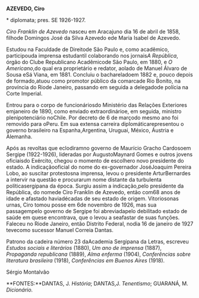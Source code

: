**AZEVEDO, Ciro**

\* diplomata; pres. SE 1926-1927.

*Ciro Franklin de Azevedo* nasceu em Aracajuno dia 16 de abril de 1858,
filhode Domingos José da Silva Azevedo ede Maria Isabel de Azevedo.

Estudou na Faculdade de Direitode São Paulo e, como acadêmico,
participouda imprensa estudantil colaborando nos jornais*A República*,
órgão do Clube Republicano Acadêmicode São Paulo, em 1880, e *O
Americano*,do qual era proprietário e redator, aolado de Manuel Álvaro
de Sousa eSá Viana, em 1881. Concluiu o bachareladoem 1882 e, pouco
depois de formado,atuou como promotor público da comarcade Rio Bonito,
na província do Riode Janeiro, passando em seguida a delegadode polícia
na Corte Imperial.

Entrou para o corpo de funcionáriosdo Ministério das Relações Exteriores
emjaneiro de 1890, como enviado extraordinárioe, em seguida, ministro
plenipotenciário noChile. Por decreto de 6 de marçodo mesmo ano foi
removido para oPeru. Em sua extensa carreira diplomáticarepresentou o
governo brasileiro na Espanha,Argentina, Uruguai, México, Áustria e
Alemanha.

Após as revoltas que eclodiramno governo de Maurício Gracho Cardosoem
Sergipe (1922-1926), lideradas por AugustoMaynard Gomes e outros jovens
oficiaisdo Exército, chegou o momento de escolhero novo presidente do
estado. A indicaçãooficial do nome do ex-governador JoséJoaquim Pereira
Lobo, ao suscitar protestosna imprensa, levou o presidente
ArturBernardes a intervir na questão e procurarum nome distante da
turbulenta políticasergipana da época. Surgiu assim a indicação,pelo
presidente da República, do nomede Ciro Franklin de Azevedo, então com68
anos de idade e afastado haviadécadas de seu estado de origem.
Vitoriosonas urnas, Ciro tomou posse em 6de novembro de 1926, mas sua
passagempelo governo de Sergipe foi abreviadapelo debilitado estado de
saúde em quese encontrava, que o levou a seafastar de suas funções.
Faleceu no Riode Janeiro, então Distrito Federal, nodia 16 de janeiro de
1927 tevecomo sucessor Manuel Correia Dantas.

Patrono da cadeira número 23 daAcademia Sergipana da Letras, escreveu
*Estudos sociais e literários* (1880), *Um ano de imprensa* (1887),
*Propaganda republicana* (1889), *Alma enferma* (1904), *Conferências
sobre literatura brasileira* (1918), *Conferências em Buenos Aires*
(1918).

Sérgio Montalvão

**FONTES:**DANTAS, J. *História*; DANTAS,J. *Tenentismo*; GUARANÁ, M.
*Dicionário.*
